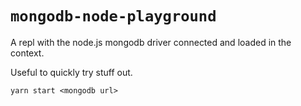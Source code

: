 # `mongodb-node-playground`

A repl with the node.js mongodb driver connected and loaded in the context.

Useful to quickly try stuff out.

```
yarn start <mongodb url>
```
